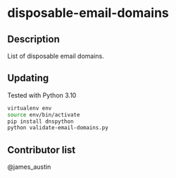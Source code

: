 disposable-email-domains
========================

Description
-----------

List of disposable email domains.


Updating
--------

Tested with Python 3.10

```sh
virtualenv env
source env/bin/activate
pip install dnspython
python validate-email-domains.py
```


Contributor list
----------------

@james_austin
